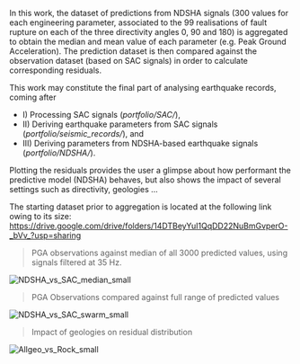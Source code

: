 In this work, the dataset of predictions from NDSHA signals (300 values for each engineering parameter, associated to the 99 realisations of fault rupture on each of the three directivity angles 0, 90 and 180) is aggregated to obtain the median and mean value of each parameter (e.g. Peak Ground Acceleration).
The prediction dataset is then compared against the observation dataset (based on SAC signals) in order to calculate corresponding residuals.

This work may constitute the final part of analysing earthquake records, coming after 
+ I) Processing SAC signals (*portfolio/SAC/*),
+ II) Deriving earthquake parameters from SAC signals (*portfolio/seismic_records/*), and 
+ III) Deriving parameters from NDSHA-based earthquake signals (*portfolio/NDSHA/*).

Plotting the residuals provides the user a glimpse about how performant the predictive model (NDSHA) behaves, but also shows the impact of several settings such as directivity, geologies ...

The starting dataset prior to aggregation is located at the following link owing to its size:
https://drive.google.com/drive/folders/14DTBeyYuI1QqDD22NuBmGvperO-_bVv_?usp=sharing


> PGA observations against median of all 3000 predicted values, using signals filtered at 35 Hz.

![NDSHA_vs_SAC_median_small](https://user-images.githubusercontent.com/61290423/216592445-2f4fe860-b52b-4903-af52-d7749dc24a5f.png)


> PGA Observations compared against full range of predicted values

![NDSHA_vs_SAC_swarm_small](https://user-images.githubusercontent.com/61290423/216591159-c656777d-5d7a-4933-ad10-209a602c3246.png)


> Impact of geologies on residual distribution

![Allgeo_vs_Rock_small](https://user-images.githubusercontent.com/61290423/216591242-c44b89c4-5569-4547-a456-fc8b9909fa04.png)



